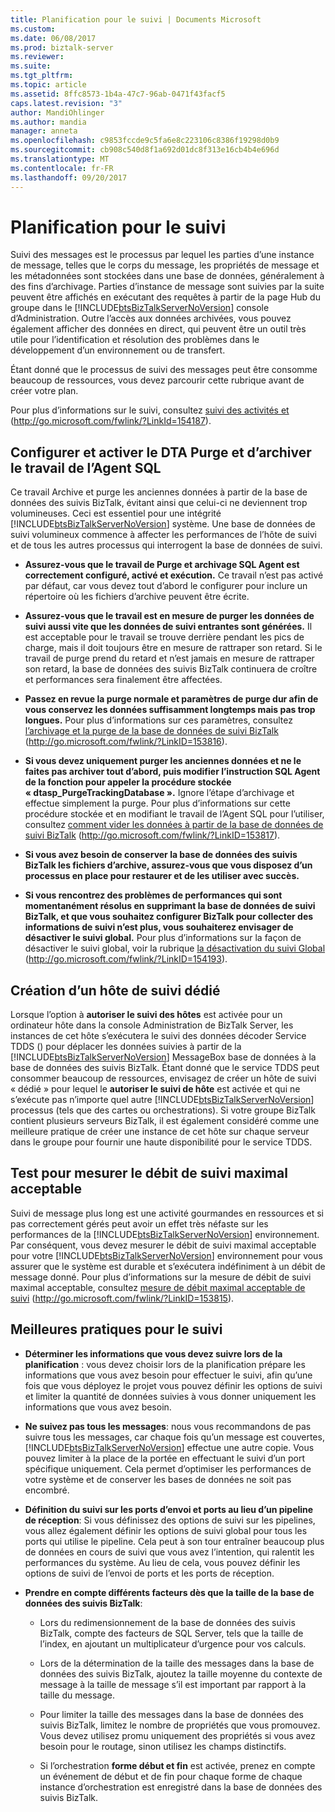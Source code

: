 ```yaml
---
title: Planification pour le suivi | Documents Microsoft
ms.custom: 
ms.date: 06/08/2017
ms.prod: biztalk-server
ms.reviewer: 
ms.suite: 
ms.tgt_pltfrm: 
ms.topic: article
ms.assetid: 8ffc8573-1b4a-47c7-96ab-0471f43facf5
caps.latest.revision: "3"
author: MandiOhlinger
ms.author: mandia
manager: anneta
ms.openlocfilehash: c9853fccde9c5fa6e8c223106c8386f19298d0b9
ms.sourcegitcommit: cb908c540d8f1a692d01dc8f313e16cb4b4e696d
ms.translationtype: MT
ms.contentlocale: fr-FR
ms.lasthandoff: 09/20/2017
---
```

# <a name="planning-for-tracking"></a>Planification pour le suivi
Suivi des messages est le processus par lequel les parties d’une instance de message, telles que le corps du message, les propriétés de message et les métadonnées sont stockées dans une base de données, généralement à des fins d’archivage. Parties d’instance de message sont suivies par la suite peuvent être affichés en exécutant des requêtes à partir de la page Hub du groupe dans le [!INCLUDE[btsBizTalkServerNoVersion](../includes/btsbiztalkservernoversion-md.md)] console d’Administration. Outre l’accès aux données archivées, vous pouvez également afficher des données en direct, qui peuvent être un outil très utile pour l’identification et résolution des problèmes dans le développement d’un environnement ou de transfert.  
  
 Étant donné que le processus de suivi des messages peut être consomme beaucoup de ressources, vous devez parcourir cette rubrique avant de créer votre plan.  
  
 Pour plus d’informations sur le suivi, consultez [suivi des activités et](http://go.microsoft.com/fwlink/?LinkId=154187) (http://go.microsoft.com/fwlink/?LinkId=154187).  
  
## <a name="configuring-and-enabling-the-dta-purge-and-archive-sql-agent-job"></a>Configurer et activer le DTA Purge et d’archiver le travail de l’Agent SQL  
 Ce travail Archive et purge les anciennes données à partir de la base de données des suivis BizTalk, évitant ainsi que celui-ci ne deviennent trop volumineuses. Ceci est essentiel pour une intégrité [!INCLUDE[btsBizTalkServerNoVersion](../includes/btsbiztalkservernoversion-md.md)] système. Une base de données de suivi volumineux commence à affecter les performances de l’hôte de suivi et de tous les autres processus qui interrogent la base de données de suivi.  
  
-   **Assurez-vous que le travail de Purge et archivage SQL Agent est correctement configuré, activé et exécution.** Ce travail n’est pas activé par défaut, car vous devez tout d’abord le configurer pour inclure un répertoire où les fichiers d’archive peuvent être écrite.  
  
-   **Assurez-vous que le travail est en mesure de purger les données de suivi aussi vite que les données de suivi entrantes sont générées.** Il est acceptable pour le travail se trouve derrière pendant les pics de charge, mais il doit toujours être en mesure de rattraper son retard. Si le travail de purge prend du retard et n’est jamais en mesure de rattraper son retard, la base de données des suivis BizTalk continuera de croître et performances sera finalement être affectées.  
  
-   **Passez en revue la purge normale et paramètres de purge dur afin de vous conservez les données suffisamment longtemps mais pas trop longues.** Pour plus d’informations sur ces paramètres, consultez [l’archivage et la purge de la base de données de suivi BizTalk](http://go.microsoft.com/fwlink/?LinkID=153816) (http://go.microsoft.com/fwlink/?LinkID=153816).  
  
-   **Si vous devez uniquement purger les anciennes données et ne le faites pas archiver tout d’abord, puis modifier l’instruction SQL Agent de la fonction pour appeler la procédure stockée « dtasp_PurgeTrackingDatabase ».** Ignore l’étape d’archivage et effectue simplement la purge. Pour plus d’informations sur cette procédure stockée et en modifiant le travail de l’Agent SQL pour l’utiliser, consultez [comment vider les données à partir de la base de données de suivi BizTalk](http://go.microsoft.com/fwlink/?LinkID=153817) (http://go.microsoft.com/fwlink/?LinkID=153817).  
  
-   **Si vous avez besoin de conserver la base de données des suivis BizTalk les fichiers d’archive, assurez-vous que vous disposez d’un processus en place pour restaurer et de les utiliser avec succès.**  
  
-   **Si vous rencontrez des problèmes de performances qui sont momentanément résolus en supprimant la base de données de suivi BizTalk, et que vous souhaitez configurer BizTalk pour collecter des informations de suivi n’est plus, vous souhaiterez envisager de désactiver le suivi global.** Pour plus d’informations sur la façon de désactiver le suivi global, voir la rubrique [la désactivation du suivi Global](http://go.microsoft.com/fwlink/?LinkID=154193) (http://go.microsoft.com/fwlink/?LinkID=154193).  
  
## <a name="creating-a-dedicated-tracking-host"></a>Création d’un hôte de suivi dédié  
 Lorsque l’option à **autoriser le suivi des hôtes** est activée pour un ordinateur hôte dans la console Administration de BizTalk Server, les instances de cet hôte s’exécutera le suivi des données décoder Service TDDS () pour déplacer les données suivies à partir de la [!INCLUDE[btsBizTalkServerNoVersion](../includes/btsbiztalkservernoversion-md.md)] MessageBox base de données à la base de données des suivis BizTalk. Étant donné que le service TDDS peut consommer beaucoup de ressources, envisagez de créer un hôte de suivi « dédié » pour lequel le **autoriser le suivi de hôte** est activée et qui ne s’exécute pas n’importe quel autre [!INCLUDE[btsBizTalkServerNoVersion](../includes/btsbiztalkservernoversion-md.md)] processus (tels que des cartes ou orchestrations). Si votre groupe BizTalk contient plusieurs serveurs BizTalk, il est également considéré comme une meilleure pratique de créer une instance de cet hôte sur chaque serveur dans le groupe pour fournir une haute disponibilité pour le service TDDS.  
  
## <a name="testing-to-measure-maximum-sustainable-tracking-throughput"></a>Test pour mesurer le débit de suivi maximal acceptable  
 Suivi de message plus long est une activité gourmandes en ressources et si pas correctement gérés peut avoir un effet très néfaste sur les performances de la [!INCLUDE[btsBizTalkServerNoVersion](../includes/btsbiztalkservernoversion-md.md)] environnement. Par conséquent, vous devez mesurer le débit de suivi maximal acceptable pour votre [!INCLUDE[btsBizTalkServerNoVersion](../includes/btsbiztalkservernoversion-md.md)] environnement pour vous assurer que le système est durable et s’exécutera indéfiniment à un débit de message donné. Pour plus d’informations sur la mesure de débit de suivi maximal acceptable, consultez [mesure de débit maximal acceptable de suivi](http://go.microsoft.com/fwlink/?LinkID=153815) (http://go.microsoft.com/fwlink/?LinkID=153815).  
  
##  <a name="BKMK_TrackingBP"></a>Meilleures pratiques pour le suivi  
  
-   **Déterminer les informations que vous devez suivre lors de la planification** : vous devez choisir lors de la planification prépare les informations que vous avez besoin pour effectuer le suivi, afin qu’une fois que vous déployez le projet vous pouvez définir les options de suivi et limiter la quantité de données suivies à vous donner uniquement les informations que vous avez besoin.  
  
-   **Ne suivez pas tous les messages**: nous vous recommandons de pas suivre tous les messages, car chaque fois qu’un message est couvertes, [!INCLUDE[btsBizTalkServerNoVersion](../includes/btsbiztalkservernoversion-md.md)] effectue une autre copie. Vous pouvez limiter à la place de la portée en effectuant le suivi d’un port spécifique uniquement. Cela permet d’optimiser les performances de votre système et de conserver les bases de données ne soit pas encombré.  
  
-   **Définition du suivi sur les ports d’envoi et ports au lieu d’un pipeline de réception**: Si vous définissez des options de suivi sur les pipelines, vous allez également définir les options de suivi global pour tous les ports qui utilise le pipeline. Cela peut à son tour entraîner beaucoup plus de données en cours de suivi que vous avez l’intention, qui ralentit les performances du système. Au lieu de cela, vous pouvez définir les options de suivi de l’envoi de ports et les ports de réception.  
  
-   **Prendre en compte différents facteurs dès que la taille de la base de données des suivis BizTalk**:  
  
    -   Lors du redimensionnement de la base de données des suivis BizTalk, compte des facteurs de SQL Server, tels que la taille de l’index, en ajoutant un multiplicateur d’urgence pour vos calculs.  
  
    -   Lors de la détermination de la taille des messages dans la base de données des suivis BizTalk, ajoutez la taille moyenne du contexte de message à la taille de message s’il est important par rapport à la taille du message.  
  
    -   Pour limiter la taille des messages dans la base de données des suivis BizTalk, limitez le nombre de propriétés que vous promouvez. Vous devez utilisez promu uniquement des propriétés si vous avez besoin pour le routage, sinon utilisez les champs distinctifs.  
  
    -   Si l’orchestration **forme début et fin** est activée, prenez en compte un événement de début et de fin pour chaque forme de chaque instance d’orchestration est enregistré dans la base de données des suivis BizTalk.